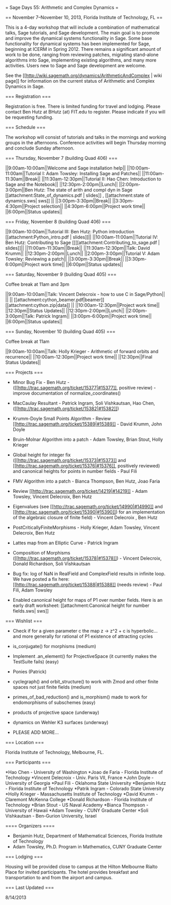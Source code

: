 = Sage Days 55: Arithmetic and Complex Dynamics =

== November 7–November 10, 2013, Florida Institute of Technology, FL ==

This is a 4-day workshop that will include a combination of mathematical talks, Sage tutorials, and Sage development. The main goal is to promote and improve the dynamical systems functionality in Sage.  Some base functionality for dynamical systems has been implemented for Sage, beginning at ICERM in Spring 2012. There remains a significant amount of work to be done, ranging from reviewing patches, migrating stand-alone algorithms into Sage, implementing existing algorithms, and many more activities.  Users new to Sage and Sage development are welcome.

See the [[http://wiki.sagemath.org/dynamics/ArithmeticAndComplex | wiki page]] for information on the current status of Arithmetic and Complex Dynamics in Sage.

=== Registration ===

Registration is free. There is limited funding for travel and lodging. Please contact Ben Hutz at BHutz (at) FIT.edu to register. Please indicate if you will be requesting funding.


=== Schedule ===

The workshop will consist of tutorials and talks in the mornings and working groups in the afternoons. Conference activities will begin Thursday morning and conclude Sunday  afternoon.

=== Thursday, November 7 (building Quad 406) ===

||9:00am-10:00am||Welcome and Sage installation help||
||10:00am-11:00am||Tutorial I: Adam Towsley: Installing Sage and Patches||
||11:00am-11:30am||Break||
||11:30am-12:30pm||Tutorial II: Hao Chen: Introduction to Sage and the Notebook||
||12:30pm-2:00pm||Lunch||
||2:00pm-3:00pm||Ben Hutz: The state of arith and compl dyn in Sage [[attachment:State_of_dynamics.pdf | slides]] , [[attachment:state of dynamics.sws| sws]] ||
||3:00pm-3:30pm||Break||
||3:30pm-4:30pm||Project selection||
||4:30pm-6:00pm||Project work time||
||6:00pm||Status updates||

=== Friday, November 8 (building Quad 406) ===

||9:00am-10:00am||Tutorial III: Ben Hutz: Python introduction [[attachment:Python_intro.pdf | slides]]||
||10:00am-11:00am||Tutorial IV: Ben Hutz:  Contributing to Sage [[[[attachment:Contributing_to_sage.pdf | slides]]||
||11:00am-11:30am||Break||
||11:30am-12:30pm||Talk: David Krumm||
||12:30pm-2:00pm||Lunch||
||2:00pm-3:00pm||Tutorial V: Adam Towsley: Reviewing a patch||
||3:00pm-3:30pm||Break||
||3:30pm-6:00pm||Project work time||
||6:00pm||Status updates||

=== Saturday, November 9 (building Quad 405) ===

Coffee break at 11am and 3pm

||9:00am-10:00am||Talk: Vincent Delecroix - how to use C in Sage/Python||
|| || [[attachment:cython_beamer.pdf|beamer]] [[attachment:cython.zip|data]] ||
||10:00am-12:30pm||Project work time||
||12:30pm||Status Updates||
||12:30pm-2:00pm||Lunch||
||2:00pm-3:00pm||Talk: Patrick Ingram||
||3:00pm-6:00pm||Project work time||
||6:00pm||Status updates||

=== Sunday, November 10 (building Quad 405) ===

Coffee break at 11am

||9:00am-10:00am||Talk: Holly Krieger - Arithmetic of forward orbits and recurrence||
||10:00am-12:30pm||Project work time||
||12:30pm||Final Status Updates||


=== Projects ===

 * Minor Bug Fix - Ben Hutz - ([[http://trac.sagemath.org/ticket/15377|#15377]], positive review) - improve documentation of normalize_coordinates()

 * MacCaulay Resultant - Patrick Ingram, Soli Vishkautsan, Hao Chen, ([[http://trac.sagemath.org/ticket/15382|#15382]]) 

 * Krumm-Doyle Small Points Algorithm - Review [[http://trac.sagemath.org/ticket/15389|#15389]] - David Krumm, John Doyle

 * Bruin-Molnar Algorithm into a patch - Adam Towsley, Brian Stout, Holly Krieger

 * Global height for integer fix ([[http://trac.sagemath.org/ticket/15373|#15373]] and [[http://trac.sagemath.org/ticket/15376|#15376]], positively reviewed) and canonical heights for points in number fields - Paul Fili

 * FMV Algorithm into a patch - Bianca Thompson, Ben Hutz, Joao Faria

 * Review [[http://trac.sagemath.org/ticket/14219|#14219]] - Adam Towsley, Vincent Delecroix, Ben Hutz
 
 * Eigenvalues (see [[http://trac.sagemath.org/ticket/14990|#14990]] and [[http://trac.sagemath.org/ticket/15390|#15390]]) for an implementation of the algebraic closure of finite field) - Vincent Delecroix , Ben Hutz

 * PostCriticallyFiniteMorphisms - Holly Krieger, Adam Towsley, Vincent Delecroix, Ben Hutz

 * Lattes map from an Elliptic Curve - Patrick Ingram

 * Composition of Morphisms ([[http://trac.sagemath.org/ticket/15378|#15378]]) - Vincent Delecroix, Donald Richardson, Soli Vishkautsan

 * Bug fix: log of NaN in RealField and ComplexField results in infinite loop. We have posted a fix here: [[http://trac.sagemath.org/ticket/15388|#15388]] (needs review) - Paul Fili, Adam Towsley

 * Enabled canonical height for maps of P1 over number fields. Here is an early draft worksheet: [[attachment:Canonical height for number fields.sws| sws]]

=== Wishlist ===

 * Check if for a given parameter c the map z -> z^2 + c is hyperbolic... and more generally for rational of P1 existence of attracting cycles

 * is_conjugate() for morphisms (medium)

 * Implement .an_element() for ProjectiveSpace (it currently makes the TestSuite fails) (easy)

 * Ponies (Patrick)

 * cyclegraph() and orbit_structure() to work with Zmod and other finite spaces not just finite fields (medium)

 * primes_of_bad_reduction() and is_morphism() made to work for endomorphisms of subschemes (easy)

 * products of projective space (underway)

 * dynamics on Wehler K3 surfaces (underway)

 * PLEASE ADD MORE...

=== Location ===

Florida Institute of Technology, Melbourne, FL.


=== Participants ===

 *Hao Chen - University of Washington
 *Joao de Faria - Florida Institute of Technology
 *Vincent Delecroix - Univ. Paris VII, France
 *John Doyle - University of Georgia
 *Paul Fili - Oklahoma State University
 *Benjamin Hutz - Florida Institute of Technology
 *Patrik Ingram - Colorado State University
 *Holly Krieger - Massachusetts Institute of Technology
 *David Krumm - Claremont McKenna College
 *Donald Richardson - Florida Institute of Technology
 *Brian Stout - US Naval Academy
 *Bianca Thompson - University of Hawaii
 *Adam Towsley - CUNY Graduate Center
 *Soli Vishkautsan - Ben-Gurion University, Israel


==== Organizers ====

 * Benjamin Hutz, Department of Mathematical Sciences, Florida Institute of Technology
 * Adam Towsley, Ph.D. Program in Mathematics, CUNY Graduate Center

=== Lodging ===

Housing will be provided close to campus at the Hilton Melbourne Rialto Place for invited participants. The hotel provides breakfast and transportation to and from the airport and campus.


=== Last Updated ===

8/14/2013
